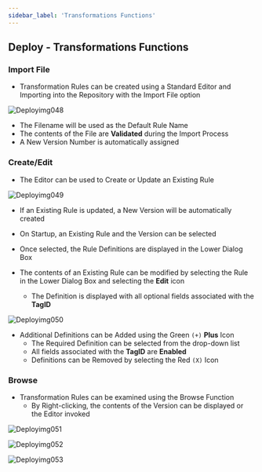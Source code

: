 ```yaml
---
sidebar_label: 'Transformations Functions'
---
```


## Deploy - Transformations Functions

### Import File

* Transformation Rules can be created using a Standard Editor and Importing into the Repository with the Import File option

![Deployimg048](../static/imgdeploy/Deployimg048.png)

* The Filename will be used as the Default Rule Name
* The contents of the File are **Validated** during the Import Process
* A New Version Number is automatically assigned

### Create/Edit

* The Editor can be used to Create or Update an Existing Rule

![Deployimg049](../static/imgdeploy/Deployimg049.png)

* If an Existing Rule is updated, a New Version will be automatically created
* On Startup, an Existing Rule and the Version can be selected
* Once selected, the Rule Definitions are displayed in the Lower Dialog Box

* The contents of an Existing Rule can be modified by selecting the Rule in the Lower Dialog Box and selecting the **Edit** icon
  * The Definition is displayed with all optional fields associated with the **TagID**

![Deployimg050](../static/imgdeploy/Deployimg050.png)

* Additional Definitions can be Added using the Green ```(+)``` **Plus** Icon
  * The Required Definition can be selected from the drop-down list
  * All fields associated with the **TagID** are **Enabled**
  * Definitions can be Removed by selecting the Red ```(X)``` Icon 

### Browse

* Transformation Rules can be examined using the Browse Function
  - By Right-clicking, the contents of the Version can be displayed or the Editor invoked

![Deployimg051](../static/imgdeploy/Deployimg051.png)

![Deployimg052](../static/imgdeploy/Deployimg052.png)

![Deployimg053](../static/imgdeploy/Deployimg053.png)

